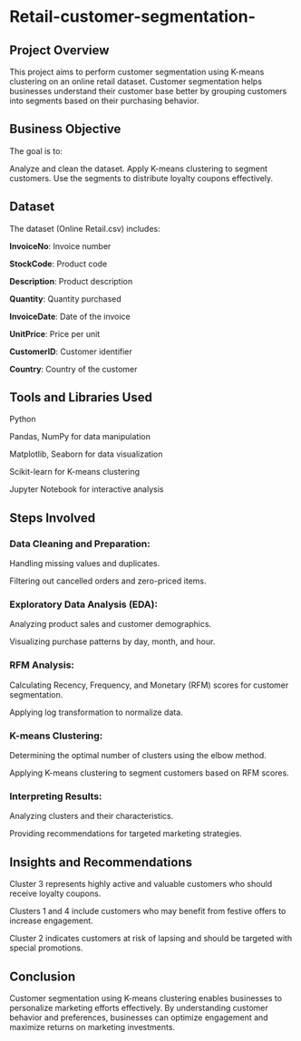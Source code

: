 # Retail-customer-segmentation-

## Project Overview
This project aims to perform customer segmentation using K-means clustering on an online retail dataset. Customer segmentation helps businesses understand their customer base better by grouping customers into segments based on their purchasing behavior.

## Business Objective
The goal is to:

Analyze and clean the dataset.
Apply K-means clustering to segment customers.
Use the segments to distribute loyalty coupons effectively.

## Dataset
The dataset (Online Retail.csv) includes:

**InvoiceNo**: Invoice number

**StockCode**: Product code

**Description**: Product description

**Quantity**: Quantity purchased

**InvoiceDate**: Date of the invoice

**UnitPrice**: Price per unit

**CustomerID**: Customer identifier

**Country**: Country of the customer

## Tools and Libraries Used
Python

Pandas, NumPy for data manipulation

Matplotlib, Seaborn for data visualization

Scikit-learn for K-means clustering

Jupyter Notebook for interactive analysis

## Steps Involved
### Data Cleaning and Preparation:

Handling missing values and duplicates.

Filtering out cancelled orders and zero-priced items.

### Exploratory Data Analysis (EDA):

Analyzing product sales and customer demographics.

Visualizing purchase patterns by day, month, and hour.

### RFM Analysis:

Calculating Recency, Frequency, and Monetary (RFM) scores for customer segmentation.

Applying log transformation to normalize data.

### K-means Clustering:

Determining the optimal number of clusters using the elbow method.

Applying K-means clustering to segment customers based on RFM scores.

### Interpreting Results:

Analyzing clusters and their characteristics.

Providing recommendations for targeted marketing strategies.

## Insights and Recommendations
Cluster 3 represents highly active and valuable customers who should receive loyalty coupons.

Clusters 1 and 4 include customers who may benefit from festive offers to increase engagement.

Cluster 2 indicates customers at risk of lapsing and should be targeted with special promotions.

## Conclusion
Customer segmentation using K-means clustering enables businesses to personalize marketing efforts effectively. By understanding customer behavior and preferences, businesses can optimize engagement and maximize returns on marketing investments.
